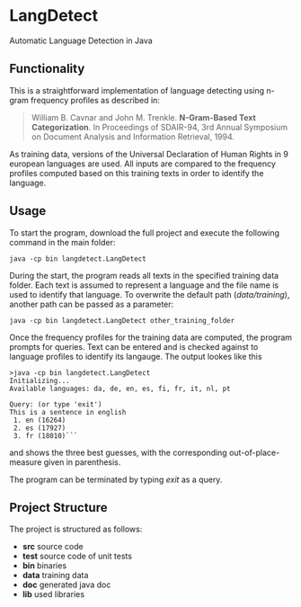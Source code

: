 # LangDetect
Automatic Language Detection in Java

## Functionality

This is a straightforward implementation of language detecting using n-gram frequency profiles as described in:

> William B. Cavnar and John M. Trenkle. **N-Gram-Based Text Categorization**. In Proceedings of SDAIR-94, 3rd Annual Symposium on Document Analysis and Information Retrieval, 1994.

As training data, versions of the Universal Declaration of Human Rights in 9 european languages are used. All inputs are compared to the frequency profiles computed based on this training texts in order to identify the language.

## Usage

To start the program, download the full project and execute the following command in the main folder:

```java -cp bin langdetect.LangDetect```

During the start, the program reads all texts in the specified training data folder. Each text is assumed to represent a language and the file name is used to identify that language. To overwrite the default path (*data/training*), another path can be passed as a parameter:

```java -cp bin langdetect.LangDetect other_training_folder```

Once the frequency profiles for the training data are computed, the program prompts for queries. Text can be entered and is checked against to language profiles to identify its langauge. 
The output lookes like this

    >java -cp bin langdetect.LangDetect
    Initializing...
    Available languages: da, de, en, es, fi, fr, it, nl, pt
    
    Query: (or type 'exit')
    This is a sentence in english
     1. en (16264)
     2. es (17927)
     3. fr (18010)```
 
and shows the three best guesses, with the corresponding out-of-place-measure given in parenthesis.
 
The program can be terminated by typing *exit* as a query.

## Project Structure

The project is structured as follows:

* **src** source code
* **test** source code of unit tests
* **bin** binaries
* **data** training data
* **doc** generated java doc
* **lib** used libraries